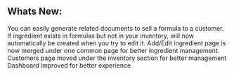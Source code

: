 Whats New:
----------------------
You can easily generate related documents to sell a formula to a customer.
If ingredient exists in formulas but not in your inventory, will now automatically be created when you try to edit it.
Add/Edit ingredient page is now merged under one common page for better ingredient management.
Customers page moved under the inventory section for better management
Dashboard improved for better experience
